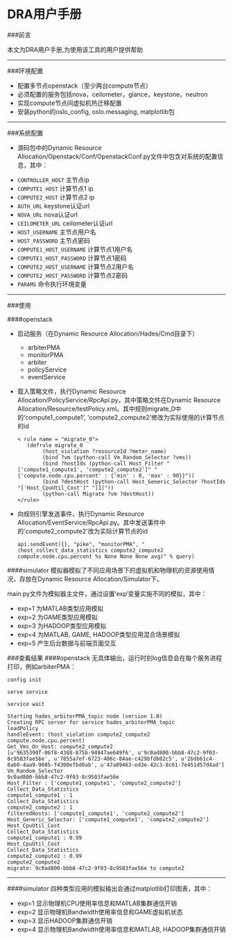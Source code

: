 DRA用户手册
===================

###前言

本文为DRA用户手册,为使用该工具的用户提供帮助


----------


###环境配置

 - 配置多节点openstack（至少两台compute节点）
 - 必须配置的服务包括nova，ceilometer，glance，keystone，neutron
 - 实现compute节点间虚拟机热迁移配置
 - 安装python的oslo_config, oslo.messaging, matplotlib包


----------


###系统配置

 - 源码包中的Dynamic Resource Allocation/Openstack/Conf/OpenstackConf.py文件中包含对系统的配置信息，其中：

  + `CONTROLLER_HOST` 主节点ip
  + `COMPUTE1_HOST` 计算节点1 ip
  + `COMPUTE2_HOST` 计算节点2 ip
  + `AUTH_URL` keystone认证url
  + `NOVA_URL` nova认证url
  + `CEILOMETER_URL` ceilometer认证url
  + `HOST_USERNAME` 主节点用户名
  + `HOST_PASSWORD` 主节点密码
  + `COMPUTE1_HOST_USERNAME` 计算节点1用户名
  + `COMPUTE1_HOST_PASSWORD` 计算节点1密码
  + `COMPUTE2_HOST_USERNAME` 计算节点2用户名
  + `COMPUTE2_HOST_PASSWORD` 计算节点2密码
  + `PARAMS` 命令执行环境变量
 

----------

###使用

####openstack
 - 启动服务（在Dynamic Resource Allocation/Hades/Cmd目录下）
   + arbiterPMA
   + monitorPMA
   + arbiter
   + policyService
   + eventService
 
 - 载入策略文件，执行Dynamic Resource Allocation/PolicyService/RpcApi.py，其中策略文件在Dynamic Resource Allocation/Resource/testPolicy.xml。其中规则migrate_0中的‘compute1_compute1’, 'compute2_compute2'修改为实际使用的计算节点的id

    ```
    < rule name = "migrate_0">
       (defrule migrate_0
            (host_violation ?resourceId ?meter_name)
            (bind ?vm (python-call Vm_Random_Selector ?vms))
            (bind ?hostIds (python-call Host_Filter "['compute1_compute1', 'compute2_compute2']" "{'compute.node.cpu.percent' : {'min' : 0, 'max' : 90}}"))
            (bind ?destHost (python-call Host_Generic_Selector ?hostIds "['Host_CpuUtil_Cost']" "[1]"))
            (python-call Migrate ?vm ?destHost))
    </rule>
    ```
    

 - 向规则引擎发送事件，执行Dynamic Resource Allocation/EventService/RpcApi.py。其中发送事件中的'compute2_compute2'改为实际计算节点的id
	```
	api.sendEvent({}, "pike", "monitorPMA", "(host_collect_data_statistics compute2_compute2 compute.node.cpu.percent %s None None None avg)" % query)
	```

####simulator
模拟器模拟了不同应用场景下的虚拟机和物理机的资源使用情况，存放在Dynamic Resource Allocation/Simulator下。

main.py文件为模拟器主文件，通过设置‘exp‘变量实施不同的模拟，其中：

- exp=1 为MATLAB类型应用模拟
- exp=2 为GAME类型应用模拟
- exp=3 为HADOOP类型应用模拟
- exp=4 为MATLAB, GAME, HADOOP类型应用混合场景模拟
- exp=5 产生后台数据与前端页面交互

###查看结果
####openstack
无具体输出，运行时刻log信息会在每个服务进程打印，例如arbiterPMA：
```
config init

serve service

service wait

Starting hades_arbiterPMA_topic node (version 1.0)
Creating RPC server for service hades_arbiterPMA_topic
loadPolicy
handleEvent: (host_violation compute2_compute2 compute.node.cpu.percent)
Get_Vms_On_Host: compute2_compute2
[u'9635390f-06f8-4388-875b-94947ae649f6', u'9c0ad800-bbb8-47c2-9f03-8c9583fae56e', u'7855a7ef-6723-406c-84ae-c429bfdb02c5', u'2bdb61c4-8a60-4aa9-9085-f4300efbd0ab', u'47a89463-ed3e-42c3-8c61-7e451d57d4ad']
Vm_Random_Selector
9c0ad800-bbb8-47c2-9f03-8c9583fae56e
Host_Filter : ['compute1_compute1', 'compute2_compute2']
Collect_Data_Statistics
compute1_compute1 : 1
Collect_Data_Statistics
compute2_compute2 : 1
filteredHosts: ['compute1_compute1', 'compute2_compute2']
Host_Generic_Selector: ['compute1_compute1', 'compute2_compute2']
Host_CpuUtil_Cost
Collect_Data_Statistics
compute1_compute1 : 0.99
Host_CpuUtil_Cost
Collect_Data_Statistics
compute2_compute2 : 0.99
compute2_compute2
migrate: 9c0ad800-bbb8-47c2-9f03-8c9583fae56e to compute2
```


----------


####simulator
四种类型应用的模拟输出会通过matplotlib打印图表，其中：

 - exp=1 显示物理机CPU使用率信息和MATLAB集群通信开销
 - exp=2 显示物理机Bandwidth使用率信息和GAME虚拟机状态
 - exp=3 显示HADOOP集群通信开销
 - exp=4 显示物理机Bandwidth使用率信息和MATLAB, HADOOP集群通信开销

